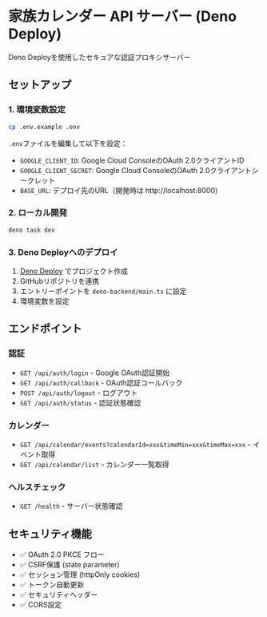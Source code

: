 # 家族カレンダー API サーバー (Deno Deploy)

Deno Deployを使用したセキュアな認証プロキシサーバー

## セットアップ

### 1. 環境変数設定

```bash
cp .env.example .env
```

`.env`ファイルを編集して以下を設定：

- `GOOGLE_CLIENT_ID`: Google Cloud ConsoleのOAuth 2.0クライアントID
- `GOOGLE_CLIENT_SECRET`: Google Cloud ConsoleのOAuth 2.0クライアントシークレット
- `BASE_URL`: デプロイ先のURL（開発時は http://localhost:8000）

### 2. ローカル開発

```bash
deno task dev
```

### 3. Deno Deployへのデプロイ

1. [Deno Deploy](https://dash.deno.com/) でプロジェクト作成
2. GitHubリポジトリを連携
3. エントリーポイントを `deno-backend/main.ts` に設定
4. 環境変数を設定

## エンドポイント

### 認証
- `GET /api/auth/login` - Google OAuth認証開始
- `GET /api/auth/callback` - OAuth認証コールバック
- `POST /api/auth/logout` - ログアウト
- `GET /api/auth/status` - 認証状態確認

### カレンダー
- `GET /api/calendar/events?calendarId=xxx&timeMin=xxx&timeMax=xxx` - イベント取得
- `GET /api/calendar/list` - カレンダー一覧取得

### ヘルスチェック
- `GET /health` - サーバー状態確認

## セキュリティ機能

- ✅ OAuth 2.0 PKCE フロー
- ✅ CSRF保護 (state parameter)
- ✅ セッション管理 (httpOnly cookies)
- ✅ トークン自動更新
- ✅ セキュリティヘッダー
- ✅ CORS設定